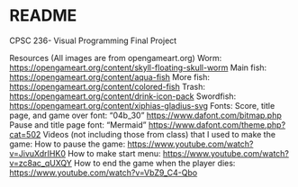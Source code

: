 # README
 CPSC 236- Visual Programming Final Project

Resources
(All images are from opengameart.org)
Worm:
https://opengameart.org/content/skyll-floating-skull-worm
Main fish:
https://opengameart.org/content/aqua-fish
More fish:
https://opengameart.org/content/colored-fish
Trash:
https://opengameart.org/content/drink-icon-pack
Swordfish:
https://opengameart.org/content/xiphias-gladius-svg
Fonts:
Score, title page, and game over font: “04b_30”
https://www.dafont.com/bitmap.php
Pause and title page font: “Mermaid”
https://www.dafont.com/theme.php?cat=502
Videos (not including those from class) that I used to make the game:
How to pause the game:
https://www.youtube.com/watch?v=JivuXdrIHK0
How to make start menu:
https://www.youtube.com/watch?v=zc8ac_qUXQY
How to end the game when the player dies:
https://www.youtube.com/watch?v=VbZ9_C4-Qbo
